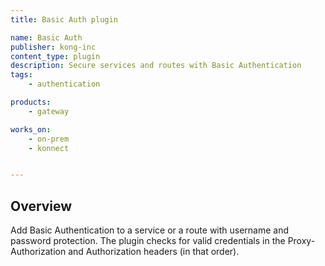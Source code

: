 ```yaml
---
title: Basic Auth plugin

name: Basic Auth
publisher: kong-inc
content_type: plugin
description: Secure services and routes with Basic Authentication
tags:
    - authentication

products:
    - gateway

works_on:
    - on-prem
    - konnect


---
```


## Overview

Add Basic Authentication to a service or a route with username and password protection. The plugin checks for valid credentials in the Proxy-Authorization and Authorization headers (in that order).
